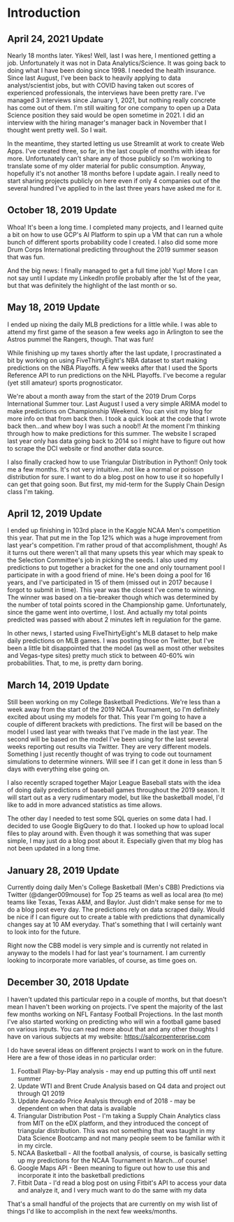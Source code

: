 # Introduction

## April 24, 2021 Update

Nearly 18 months later.  Yikes!  Well, last I was here, I mentioned getting a job.  Unfortunately it was not in Data Analytics/Science.  It was going back to doing what I have been doing since 1998.  I needed the health insurance.  Since last August, I've been back to heavily applying to data analyst/scientist jobs, but with COVID having taken out scores of experienced professionals, the interviews have been pretty rare.  I've managed 3 interviews since January 1, 2021, but nothing really concrete has come out of them.  I'm still waiting for one company to open up a Data Science position they said would be open sometime in 2021.  I did an interview with the hiring manager's manager back in November that I thought went pretty well.  So I wait.

In the meantime, they started letting us use Streamlit at work to create Web Apps.  I've created three, so far, in the last couple of months with ideas for more.  Unfortunately can't share any of those publicly so I'm working to translate some of my older material for public consumption.  Anyway, hopefully it's not another 18 months before I update again.  I really need to start sharing projects publicly on here even if only 4 companies out of the several hundred I've applied to in the last three years have asked me for it.

## October 18, 2019 Update

Whoa!  It's been a long time.  I completed many projects, and I learned quite a bit on how to use GCP's AI Platform to spin up a VM that can run a whole bunch of different sports probability code I created.  I also did some more Drum Corps International predicting throughout the 2019 summer season that was fun.

And the big news:  I finally managed to get a full time job!  Yup!  More I can not say until I update my LinkedIn profile probably after the 1st of the year, but that was definitely the highlight of the last month or so.

## May 18, 2019 Update

I ended up nixing the daily MLB predictions for a little while.  I was able to attend my first game of the season a few weeks ago in Arlington to see the Astros pummel the Rangers, though.  That was fun!

While finishing up my taxes shortly after the last update, I procrastinated a bit by working on using FiveThirtyEight's NBA dataset to start making predictions on the NBA Playoffs.  A few weeks after that I used the Sports Reference API to run predictions on the NHL Playoffs.  I've become a regular (yet still amateur) sports prognosticator.

We're about a month away from the start of the 2019 Drum Corps International Summer tour.  Last August I used a very simple ARIMA model to make predictions on Championship Weekend.  You can visit my blog for more info on that from back then.  I took a quick look at the code that I wrote back then...and whew boy I was such a noob!! At the moment I'm thinking through how to make predictions for this summer.  The website I scraped last year only has data going back to 2014 so I might have to figure out how to scrape the DCI website or find another data source.

I also finally cracked how to use Triangular Distribution in Python!!  Only took me a few months.  It's not very intuitive...not like a normal or poisson distribution for sure.  I want to do a blog post on how to use it so hopefully I can get that going soon.  But first, my mid-term for the Supply Chain Design class I'm taking.

## April 12, 2019 Update

I ended up finishing in 103rd place in the Kaggle NCAA Men's competition this year.  That put me in the Top 12% which was a huge improvement from last year's competition.  I'm rather proud of that accomplishment, though!  As it turns out there weren't all that many upsets this year which may speak to the Selection Committee's job in picking the seeds.  I also used my predictions to put together a bracket for the one and only tournament pool I participate in with a good friend of mine.  He's been doing a pool for 16 years, and I've participated in 15 of them (missed out in 2017 because I forgot to submit in time).  This year was the closest I've come to winning.  The winner was based on a tie-breaker though which was determined by the number of total points scored in the Championship game.  Unfortunately, since the game went into overtime, I lost.  And actually my total points predicted was passed with about 2 minutes left in regulation for the game.

In other news, I started using FiveThirtyEight's MLB dataset to help make daily predictions on MLB games.  I was posting those on Twitter, but I've been a little bit disappointed that the model (as well as most other websites and Vegas-type sites) pretty much stick to between 40-60% win probabilities.  That, to me, is pretty darn boring.

## March 14, 2019 Update

Still been working on my College Basketball Predictions. We're less than a week away from the start of the 2019 NCAA Tournament, so I'm definitely excited about using my models for that.  This year I'm going to have a couple of different brackets with predictions.  The first will be based on the model I used last year with tweaks that I've made in the last year. The second will be based on the model I've been using for the last several weeks reporting out results via Twitter.  They are very different models.  Something I just recently thought of was trying to code out tournament simulations to determine winners.  Will see if I can get it done in less than 5 days with everything else going on.

I also recently scraped together Major League Baseball stats with the idea of doing daily predictions of baseball games throughout the 2019 season.  It will start out as a very rudimentary model, but like the basketball model, I'd like to add in more advanced statistics as time allows.

The other day I needed to test some SQL queries on some data I had.  I decided to use Google BigQuery to do that.  I looked up how to upload local files to play around with.  Even though it was something that was super simple, I may just do a blog post about it.  Especially given that my blog has not been updated in a long time.

## January 28, 2019 Update
Currently doing daily Men's College Basketball (Men's CBB) Predictions via Twitter (@danger009mouse) for Top 25 teams as well as local area (to me) teams like Texas, Texas A&M, and Baylor.  Just didn't make sense for me to do a blog post every day.  The predictions rely on data scraped daily.  Would be nice if I can figure out to create a table with predictions that dynamically changes say at 10 AM everyday.  That's something that I will certainly want to look into for the future.

Right now the CBB model is very simple and is currently not related in anyway to the models I had for last year's tournament.  I am currently looking to incorporate more variables, of course, as time goes on.

## December 30, 2018 Update
I haven't updated this particular repo in a couple of months, but that doesn't mean I haven't been working on projects.  I've spent the majority of the last few months working on NFL Fantasy Football Projections.  In the last month I've also started working on predicting who will win a football game based on various inputs.  You can read more about that and any other thoughts I have on various subjects at my website: https://salcorpenterprise.com

I do have several ideas on different projects I want to work on in the future.  Here are a few of those ideas in no particular order:

1.  Football Play-by-Play analysis - may end up putting this off until next summer
2.  Update WTI and Brent Crude Analysis based on Q4 data and project out through Q1 2019
3.  Update Avocado Price Analysis through end of 2018 - may be dependent on when that data is available
4.  Triangular Distribution Post - I'm taking a Supply Chain Analytics class from MIT on the eDX platform, and they introduced the concept of triangular distribution.  This was not something that was taught in my Data Science Bootcamp and not many people seem to be familiar with it in my circle.
5.  NCAA Basketball - All the football analysis, of course, is basically setting up my predictions for the NCAA Tournament in March...of course!
6.  Google Maps API - Been meaning to figure out how to use this and incorporate it into the basketball predictions
7.  Fitbit Data - I'd read a blog post on using Fitbit's API to access your data and analyze it, and I very much want to do the same with my data

That's a small handful of the projects that are currently on my wish list of things I'd like to accomplish in the next few weeks/months.
